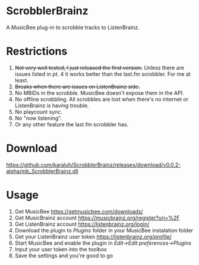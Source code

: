 # ScrobblerBrainz
A MusicBee plug-in to scrobble tracks to ListenBrainz.

# Restrictions
1. ~~Not very well tested, I just released the first version.~~ Unless there are issues listed in pt. 4 it works better than the last.fm scrobbler. For me at least.
1. ~~Breaks when there are issues on ListenBrainz side.~~
1. No MBIDs in the scrobble. MusicBee doesn't expose them in the API.
1. No offline scrobbling. All scrobbles are lost when there's no internet or ListenBrainz is having trouble.
1. No playcount sync.
1. No "now listening".
1. Or any other feature the last.fm scrobbler has.

# Download
https://github.com/karaluh/ScrobblerBrainz/releases/download/v0.0.2-alpha/mb_ScrobblerBrainz.dll

# Usage
1. Get MusicBee https://getmusicbee.com/downloads/
1. Get MusicBrainz account https://musicbrainz.org/register?uri=%2F
1. Get ListenBrainz account https://listenbrainz.org/login/
1. Download the plugin to *Plugins* folder in your MusicBee instalation folder
1. Get your ListenBrainz user token https://listenbrainz.org/profile/
1. Start MusicBee and enable the plugin in *Edit->Edit preferences->Plugins*
1. Input your user token into the toolbox
1. Save the settings and you're good to go
